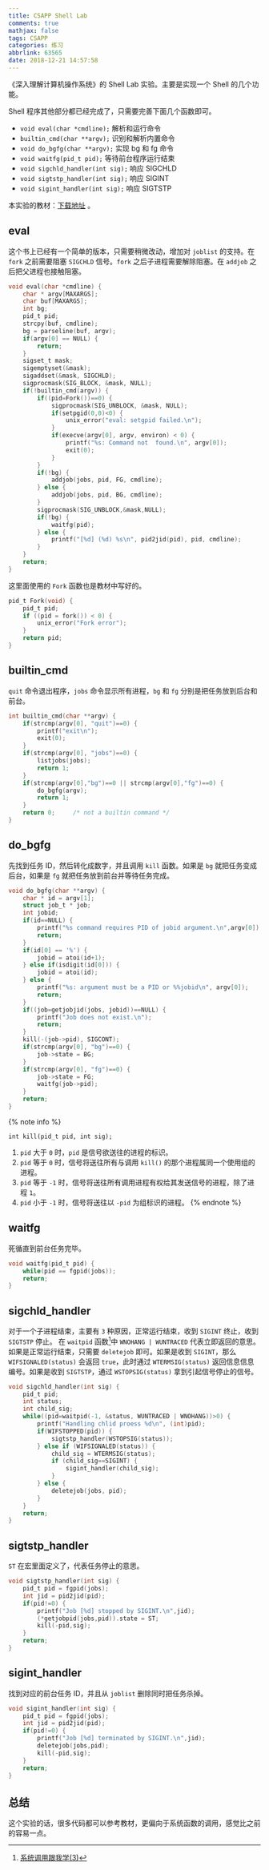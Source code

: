 ```yaml
---
title: CSAPP Shell Lab
comments: true
mathjax: false
tags: CSAPP
categories: 练习
abbrlink: 63565
date: 2018-12-21 14:57:58
---
```


《深入理解计算机操作系统》的 Shell Lab 实验。主要是实现一个 Shell 的几个功能。

<!--more-->

Shell 程序其他部分都已经完成了，只需要完善下面几个函数即可。

- `void eval(char *cmdline);` 解析和运行命令
- `builtin_cmd(char **argv);` 识别和解析内置命令
- `void do_bgfg(char **argv);` 实现 bg 和 fg 命令
- `void waitfg(pid_t pid);` 等待前台程序运行结束
- `void sigchld_handler(int sig);` 响应 SIGCHLD
- `void sigtstp_handler(int sig);` 响应 SIGINT
- `void sigint_handler(int sig);` 响应 SIGTSTP

本实验的教材：[下载地址](https://csapp.cs.cmu.edu/3e/shlab.pdf) 。

## eval

这个书上已经有一个简单的版本，只需要稍微改动，增加对 `joblist` 的支持。在 `fork` 之前需要阻塞 `SIGCHLD` 信号。`fork` 之后子进程需要解除阻塞。在 `addjob` 之后把父进程也接触阻塞。

```c
void eval(char *cmdline) {
    char * argv[MAXARGS];
    char buf[MAXARGS];
    int bg;
    pid_t pid;
    strcpy(buf, cmdline);
    bg = parseline(buf, argv);
    if(argv[0] == NULL) {
        return;
    }
    sigset_t mask;
    sigemptyset(&mask);
    sigaddset(&mask, SIGCHLD);
    sigprocmask(SIG_BLOCK, &mask, NULL);
    if(!builtin_cmd(argv)) {
        if((pid=Fork())==0) {
            sigprocmask(SIG_UNBLOCK, &mask, NULL);
            if(setpgid(0,0)<0) {
                unix_error("eval: setgpid failed.\n");
            }
            if(execve(argv[0], argv, environ) < 0) {
                printf("%s: Command not  found.\n", argv[0]);
                exit(0);
            }
        }
        if(!bg) {
            addjob(jobs, pid, FG, cmdline);
        } else {
            addjob(jobs, pid, BG, cmdline);
        }
        sigprocmask(SIG_UNBLOCK,&mask,NULL);
        if(!bg) {
            waitfg(pid);
        } else {
            printf("[%d] (%d) %s\n", pid2jid(pid), pid, cmdline);
        }
    }
    return;
}
```

这里面使用的 `Fork` 函数也是教材中写好的。

```c
pid_t Fork(void) {
    pid_t pid;
    if ((pid = fork()) < 0) {
        unix_error("Fork error");
    }
    return pid;
}
```

## builtin_cmd

`quit` 命令退出程序，`jobs` 命令显示所有进程，`bg` 和 `fg` 分别是把任务放到后台和前台。

```c
int builtin_cmd(char **argv) {
    if(strcmp(argv[0], "quit")==0) {
        printf("exit\n");
        exit(0);
    }
    if(strcmp(argv[0], "jobs")==0) {
        listjobs(jobs);
        return 1;
    }
    if(strcmp(argv[0],"bg")==0 || strcmp(argv[0],"fg")==0) {
        do_bgfg(argv);
        return 1;
    }
    return 0;     /* not a builtin command */
}
```

## do_bgfg

先找到任务 ID，然后转化成数字，并且调用 `kill` 函数。如果是 `bg` 就把任务变成后台，如果是 `fg` 就把任务放到前台并等待任务完成。

```c
void do_bgfg(char **argv) {
    char * id = argv[1];
    struct job_t * job;
    int jobid;
    if(id==NULL) {
        printf("%s command requires PID of jobid argument.\n",argv[0]);
        return;
    }
    if(id[0] == '%') {
        jobid = atoi(id+1);
    } else if(isdigit(id[0])) {
        jobid = atoi(id);
    } else {
        printf("%s: argument must be a PID or %%jobid\n", argv[0]);
        return;
    }
    if((job=getjobjid(jobs, jobid))==NULL) {
        printf("Job does not exist.\n");
        return;
    }
    kill(-(job->pid), SIGCONT);
    if(strcmp(argv[0], "bg")==0) {
        job->state = BG;
    }
    if(strcmp(argv[0], "fg")==0) {
        job->state = FG;
        waitfg(job->pid);
    }
    return;
}
```

{% note info %}

`int kill(pid_t pid, int sig);`

1. `pid` 大于 `0` 时，`pid` 是信号欲送往的进程的标识。
2. `pid` 等于 `0` 时，信号将送往所有与调用 `kill()` 的那个进程属同一个使用组的进程。
3. `pid` 等于 `-1` 时，信号将送往所有调用进程有权给其发送信号的进程，除了进程 `1`。
4. `pid` 小于 `-1` 时，信号将送往以 `-pid` 为组标识的进程。
{% endnote %}

## waitfg

死循直到前台任务完毕。

```c
void waitfg(pid_t pid) {
    while(pid == fgpid(jobs));
    return;
}
```

## sigchld_handler

对于一个子进程结束，主要有 `3` 种原因，正常运行结束，收到 `SIGINT` 终止，收到 `SIGTSTP` 停止。
在 `waitpid` 函数[^1]中 `WNOHANG | WUNTRACED` 代表立即返回的意思。如果是正常运行结束，只需要 `deletejob` 即可。如果是收到 `SIGINT`，那么 `WIFSIGNALED(status)` 会返回 `true`，此时通过 `WTERMSIG(status)` 返回信息信息编号。如果是收到 `SIGTSTP`，通过 `WSTOPSIG(status)` 拿到引起信号停止的信号。

```c
void sigchld_handler(int sig) {
    pid_t pid;
    int status;
    int child_sig;
    while((pid=waitpid(-1, &status, WUNTRACED | WNOHANG))>0) {
        printf("Handling chlid proess %d\n", (int)pid);
        if(WIFSTOPPED(pid)) {
            sigtstp_handler(WSTOPSIG(status));
        } else if (WIFSIGNALED(status)) {
            child_sig = WTERMSIG(status);
            if (child_sig==SIGINT) {
                sigint_handler(child_sig);
            }
        } else {
            deletejob(jobs, pid);
        }
    }
    return;
}
```

## sigtstp_handler

`ST` 在宏里面定义了，代表任务停止的意思。

```c
void sigtstp_handler(int sig) {
    pid_t pid = fgpid(jobs);
    int jid = pid2jid(pid);
    if(pid!=0) {
        printf("Job [%d] stopped by SIGINT.\n",jid);
        (*getjobpid(jobs,pid)).state = ST;
        kill(-pid,sig);
    }
    return;
}
```

## sigint_handler

找到对应的前台任务 ID，并且从 `joblist` 删除同时把任务杀掉。

```c
void sigint_handler(int sig) {
    pid_t pid = fgpid(jobs);
    int jid = pid2jid(pid);
    if(pid!=0) {
        printf("Job [%d] terminated by SIGINT.\n",jid);
        deletejob(jobs,pid);
        kill(-pid,sig);
    }
    return;
}
```

## 总结

这个实验的话，很多代码都可以参考教材，更偏向于系统函数的调用，感觉比之前的容易一点。

[^1]: [系统调用跟我学(3)](https://www.ibm.com/developerworks/cn/linux/kernel/syscall/part3/index.html)
